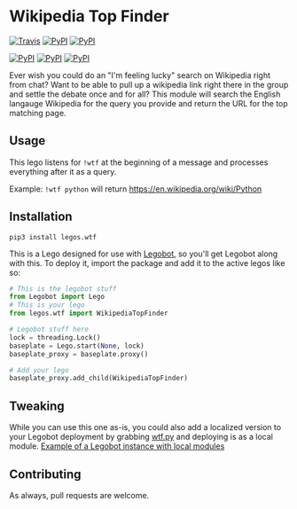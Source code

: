 # Wikipedia Top Finder

[![Travis](https://img.shields.io/travis/bbriggs/legos.wtf.svg)]() [![PyPI](https://img.shields.io/pypi/pyversions/legos.wtf.svg)]() [![PyPI](https://img.shields.io/pypi/v/legos.wtf.svg)]()

[![PyPI](https://img.shields.io/pypi/wheel/legos.wtf.svg)]() [![PyPI](https://img.shields.io/pypi/l/legos.wtf.svg)]() [![PyPI](https://img.shields.io/pypi/status/legos.wtf.svg)]()

Ever wish you could do an "I'm feeling lucky" search on Wikipedia right from chat? Want to be able to pull up a wikipedia link right there in the group and settle the debate once and for all? This module will search the English langauge Wikipedia for the query you provide and return the URL for the top matching page. 

## Usage

This lego listens for `!wtf` at the beginning of a message and processes everything after it as a query. 

Example: `!wtf python` will return https://en.wikipedia.org/wiki/Python

## Installation

`pip3 install legos.wtf`

This is a Lego designed for use with [Legobot](https://github.com/bbriggs/Legobot), so you'll get Legobot along with this. To deploy it, import the package and add it to the active legos like so:

```python
# This is the legobot stuff
from Legobot import Lego
# This is your lego
from legos.wtf import WikipediaTopFinder

# Legobot stuff here
lock = threading.Lock()
baseplate = Lego.start(None, lock)
baseplate_proxy = baseplate.proxy()

# Add your lego
baseplate_proxy.add_child(WikipediaTopFinder)
```

## Tweaking

While you can use this one as-is, you could also add a localized version to your Legobot deployment by grabbing [wtf.py](legos/wtf.py) and deploying is as a local module. [Example of a Legobot instance with local modules](https://github.com/voxpupuli/thevoxfox/)

## Contributing

As always, pull requests are welcome.
